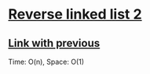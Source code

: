 # [Reverse linked list 2](https://leetcode.com/problems/reverse-linked-list-ii/)

## [Link with previous](des1)
Time:  O(n), Space: O(1)